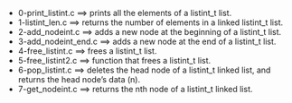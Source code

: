 - 0-print_listint.c ==>	prints all the elements of a listint_t list.
- 1-listint_len.c ==>	returns the number of elements in a linked listint_t list.
- 2-add_nodeint.c ==>	adds a new node at the beginning of a listint_t list.
- 3-add_nodeint_end.c ==>	adds a new node at the end of a listint_t list.
- 4-free_listint.c ==>	 frees a listint_t list.
- 5-free_listint2.c ==>	 function that frees a listint_t list.
- 6-pop_listint.c ==>	deletes the head node of a listint_t linked list, and returns the head node’s data (n).
- 7-get_nodeint.c ==>	 returns the nth node of a listint_t linked list.
